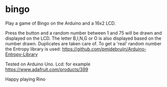 # bingo

Play a game of Bingo on the Arduino and a 16x2 LCD.

Press the button and a random number between 1 and 75
will be drawn and displayed on the LCD. The letter B,I,N,G or O
is also displayed based on the number drawn. Duplicates are taken 
care of. To get a 'real' random number the Entropy library is used:
https://github.com/pmjdebruijn/Arduino-Entropy-Library


Tested on Arduino Uno.
Lcd: for example https://www.adafruit.com/products/399

 
Happy playing
Rino

